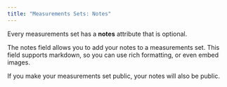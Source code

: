 ```yaml
---
title: "Measurements Sets: Notes"
---
```


Every measurements set has a **notes** attribute that is optional.

The notes field allows you to add your notes to a measurements set. 
This field supports markdown, so you can use rich formatting, or even embed images.

<Note>
If you make your measurements set public, your notes will also be public.
</Note>
